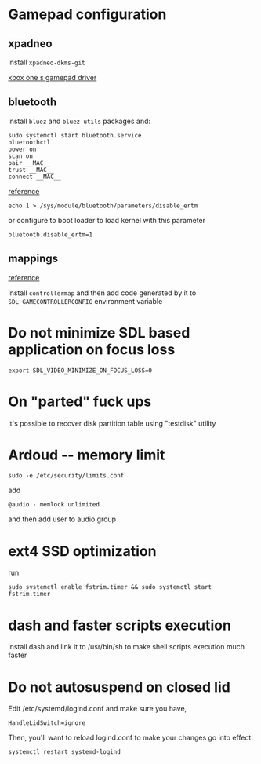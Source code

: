 # Gamepad configuration

## xpadneo

install `xpadneo-dkms-git`

[xbox one s gamepad driver](https://github.com/atar-axis/xpadneo/)

## bluetooth

install `bluez` and `bluez-utils` packages and:

```
sudo systemctl start bluetooth.service
bluetoothctl
power on
scan on
pair __MAC__
trust __MAC__
connect __MAC__
```

[reference](https://wiki.archlinux.org/index.php/Gamepad#Connect_Xbox_Wireless_Controller_with_Bluetooth)

```
echo 1 > /sys/module/bluetooth/parameters/disable_ertm
```

or configure to boot loader to load kernel with this parameter

```
bluetooth.disable_ertm=1
```

## mappings

[reference](https://wiki.archlinux.org/index.php/Gamepad#Joystick_not_working_in_FNA/SDL_based_games)

install `controllermap` and then add code generated by it to
`SDL_GAMECONTROLLERCONFIG` environment variable


# Do not minimize SDL based application on focus loss

`export SDL_VIDEO_MINIMIZE_ON_FOCUS_LOSS=0`


# On "parted" fuck ups

it's possible to recover disk partition table using "testdisk" utility


# Ardoud -- memory limit

`sudo -e /etc/security/limits.conf`

add

`@audio - memlock unlimited`

and then add user to audio group


# ext4 SSD optimization

run

`sudo systemctl enable fstrim.timer && sudo systemctl start fstrim.timer`


# dash and faster scripts execution

install dash and link it to /usr/bin/sh to make shell scripts execution much
faster

# Do not autosuspend on closed lid

Edit /etc/systemd/logind.conf and make sure you have,

```
HandleLidSwitch=ignore
```

Then, you'll want to reload logind.conf to make your changes go into effect:

```
systemctl restart systemd-logind
```
